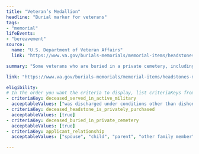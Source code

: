 ```yaml
---
title: "Veteran’s Medallion"
headline: "Burial marker for veterans"
tags: 
- "memorial"
lifeEvents: 
- "bereavement"
source:
  name: "U.S. Department of Veteran Affairs"
  link: "https://www.va.gov/burials-memorials/memorial-items/headstones-markers-medallions/"

summary: "Some veterans who are buried in a private cemetery, including veterans of the National Guard, may be eligible for a headstone medallion or grave marker and Presidential Memorial Certificate."

link: "https://www.va.gov/burials-memorials/memorial-items/headstones-markers-medallions/"

eligibility:
# In the order you want the criteria to display, list criteriaKeys from the csv here, each followed by a comma-separated list of which values indicate eligibility for that criteria. Wrap individual values in quotes if they have inner commas.
- criteriaKey: deceased_served_in_active_military
  acceptableValues: ["was discharged under conditions other than dishonorable", "died while on active duty"]
- criteriaKey: deceased_headstone_is_privately_purchased
  acceptableValues: [true]
- criteriaKey: deceased_buried_in_private_cemetery
  acceptableValues: [true]
- criteriaKey: applicant_relationship
  acceptableValues: ["spouse", "child", "parent", "other family member", "personal or official representative"]

---
```

